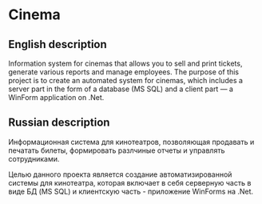 # Cinema

## English description

Information system for cinemas that allows you to sell and print tickets, generate various reports and manage employees. The purpose of this project is to create an automated system for cinemas, which includes a server part in the form of a database (MS SQL) and a client part — a WinForm application on .Net.

## Russian description
Информационная система для кинотеатров, позволяющая продавать и печатать билеты, формировать разлчиные отчеты и управлять сотрудниками.

Целью данного проекта является создание автоматизированной системы для кинотеатра, которая включает в себя серверную часть в виде БД (MS SQL) и клиентскую часть - приложение WinForms на .Net.
